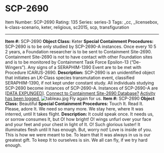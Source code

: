 # SCP-2690
Item Number: SCP-2690
Rating: 135
Series: series-3
Tags: _cc, _licensebox, k-class-scenario, keter, religious, sc2015, scp, transfiguration

---

**Item #:** SCP-2690
**Object Class:** Keter
**Special Containment Procedures:** SCP-2690 is to be only studied by SCP-2690-A instances. Once every 10 5 2 years, a Foundation researcher is to be sent to Containment Site-2690. Containment Site-2690 is not to have contact with other Foundation sites and is to be monitored by Containment Task Force Epsilon-13 (“De-Wingers”). Any signs of a SERAPHIM-1390 Event are to be met with Procedure ICARUS-2690.
**Description:** SCP-2690 is an unidentified object that initiates an LK-Class species transmutation event, classified SERAPHIM-1390, if not kept under constant study. All individuals studying SCP-2690 become instances of SCP-2690-A.
Instances of SCP-2690-A are [[DATA EXPUNGED](/scp-1390)].
[Connect to Containment Site-2690 Database?](javascript:;)
[Activity has been logged.](javascript:;)
![tableau.jpg](https://scp-wiki.wdfiles.com/local--files/scp-2690/tableau.jpg)
Fly again for us.
**Item #:** SCP-2690
**Object Class:** Beautiful
**Special Containment Procedures:** Touch It. Read It. Please, adore It. We need so many more. We stay here, where It was interred, until It takes flight.
**Description:** It could speak once. It needs us, or sorrow consumes It, but O! how bright! O! wings unfurl over your face and your feet and your chest in light of It. O! Such glorious luster! It illuminates flesh until It has enough. But, worry not! Love is inside of you. This is how we were meant to be. To learn that It was always in us is our greatest gift. To keep It to ourselves is sin. We all can fly, if we try hard enough.